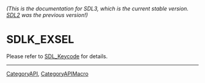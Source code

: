 ###### (This is the documentation for SDL3, which is the current stable version. [SDL2](https://wiki.libsdl.org/SDL2/) was the previous version!)
# SDLK_EXSEL

Please refer to [SDL_Keycode](SDL_Keycode) for details.

----
[CategoryAPI](CategoryAPI), [CategoryAPIMacro](CategoryAPIMacro)

